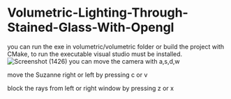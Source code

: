 # Volumetric-Lighting-Through-Stained-Glass-With-Opengl
you can run the exe in volumetric/volumetric folder 
or build the project with CMake,
to run the executable visual studio must be installed.
![Screenshot (1426)](https://user-images.githubusercontent.com/79518257/132067982-3ea3bb51-f932-48d9-900b-11a77b8d96d1.png)
you can move the camera with a,s,d,w 

move the Suzanne right or left by pressing  c or v

block the rays from left or right window by pressing z or x 
